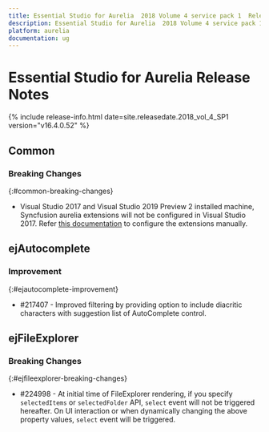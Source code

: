 ```yaml
---
title: Essential Studio for Aurelia  2018 Volume 4 service pack 1  Release Notes  
description: Essential Studio for Aurelia  2018 Volume 4 service pack 1  Release Notes  
platform: aurelia
documentation: ug
---
```


# Essential Studio for Aurelia  Release Notes  

{% include release-info.html date=site.releasedate.2018_vol_4_SP1  version="v16.4.0.52" %} 






## Common

### Breaking Changes
{:#common-breaking-changes}


* Visual Studio 2017 and Visual Studio 2019 Preview 2 installed machine, Syncfusion aurelia extensions will not be configured in Visual Studio 2017. Refer [this documentation](https://help.syncfusion.com/common/essential-studio/utilities#vsix-installer) to configure the extensions manually. 
## ejAutocomplete

### Improvement
{:#ejautocomplete-improvement}

* \#217407 - Improved filtering by providing option to include diacritic characters with suggestion list of AutoComplete control.
## ejFileExplorer

### Breaking Changes
{:#ejfileexplorer-breaking-changes}

* \#224998 - At initial time of FileExplorer rendering, if you specify `selectedItems` or `selectedFolder` API, `select` event will not be triggered hereafter. On UI interaction or when dynamically changing the above property values, `select` event will be triggered.
